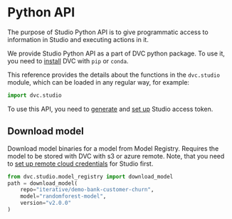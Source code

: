 # Python API

The purpose of Studio Python API is to give programmatic access to information
in Studio and executing actions in it.

We provide Studio Python API as a part of DVC python package. To use it, you
need to [install](/doc/install) DVC with `pip` or `conda`.

This reference provides the details about the functions in the `dvc.studio`
module, which can be loaded in any regular way, for example:

```py
import dvc.studio
```

To use this API, you need to
[generate](/doc/studio/user-guide/account-management#studio-access-token) and
[set up](/doc/studio/user-guide/projects-and-experiments/live-metrics-and-plots#set-up-an-access-token)
Studio access token.

## Download model

Download model binaries for a model from Model Registry. Requires the model to
be stored with DVC with s3 or azure remote. Note, that you need to
[set up remote cloud credentials](/doc/studio/user-guide/account-management#cloud-credentials)
for Studio first.

```py
from dvc.studio.model_registry import download_model
path = download_model(
    repo="iterative/demo-bank-customer-churn",
    model="randomforest-model",
    version="v2.0.0"
)
```
